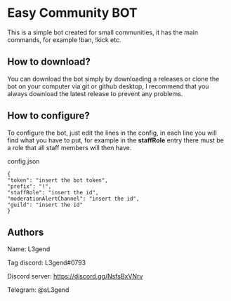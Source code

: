 # Easy Community BOT
 This is a simple bot created for small communities, it has the main commands, for example !ban, !kick etc.


## How to download?

You can download the bot simply by downloading a releases or clone the bot on your computer via git or github desktop, I recommend that you always download the latest release to prevent any problems.
## How to configure?

To configure the bot, just edit the lines in the config, in each line you will find what you have to put, for example in the **staffRole** entry there must be a role that all staff members will then have.

config.json 

    {
    "token": "insert the bot token",
    "prefix": "!", 
    "staffRole": "insert the id",
    "moderationAlertChannel": "insert the id",
    "guild": "insert the id"
    }

    
## Authors

 Name: L3gend

 Tag discord: L3gend#0793

 Discord server: https://discord.gg/NsfsBxVNrv

 Telegram: @sL3gend
